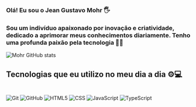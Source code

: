 ### Olá! Eu sou o Jean Gustavo Mohr 🖐️
### Sou um indivíduo apaixonado por inovação e criatividade, dedicado a aprimorar meus conhecimentos diariamente. Tenho uma profunda paixão pela tecnologia 👊🔥

![Mohr GitHub stats](https://github-readme-stats.vercel.app/api?username=MohrDJ&show_icons=true&theme=radical)


## Tecnologias que eu utilizo no meu dia a dia ⚙️💻

<div style="display: inline_block"><br/>
    <img align="center" alt="Git" src="https://img.shields.io/badge/GIT-E44C30?style=for-the-badge&logo=git&logoColor=white
"/>
<img align="center" alt="GitHub" src="https://img.shields.io/badge/GitHub-100000?style=for-the-badge&logo=github&logoColor=white"/>
<img align="center" alt="HTML5" src="https://img.shields.io/badge/HTML5-E34F26?style=for-the-badge&logo=html5&logoColor=white
"/>
<img align="center" alt="CSS" src="https://img.shields.io/badge/CSS-239120?&style=for-the-badge&logo=css3&logoColor=white
"/>
<img align="center" alt="JavaScript" src="https://img.shields.io/badge/JavaScript-F7DF1E?style=for-the-badge&logo=javascript&logoColor=black
"/>
<img align="center" alt="TypeScript" src="https://img.shields.io/badge/TypeScript-007ACC?style=for-the-badge&logo=typescript&logoColor=white
"/>
</div>
